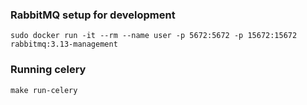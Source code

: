 ### RabbitMQ setup for development 
```
sudo docker run -it --rm --name user -p 5672:5672 -p 15672:15672 rabbitmq:3.13-management

```

### Running celery
```
make run-celery

```
